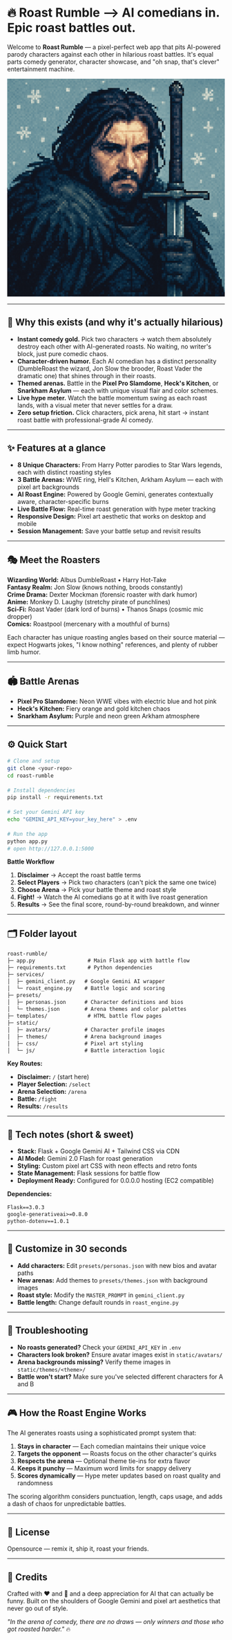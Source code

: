 # 🔥 Roast Rumble --> AI comedians in. Epic roast battles out.

Welcome to **Roast Rumble** — a pixel-perfect web app that pits AI-powered parody characters against each other in hilarious roast battles. It's equal parts comedy generator, character showcase, and "oh snap, that's clever" entertainment machine.

![Roast Rumble preview](static/avatars/jonslow.png)

---

## 🎯 Why this exists (and why it's actually hilarious)

* **Instant comedy gold.** Pick two characters → watch them absolutely destroy each other with AI-generated roasts. No waiting, no writer's block, just pure comedic chaos.
* **Character-driven humor.** Each AI comedian has a distinct personality (DumbleRoast the wizard, Jon Slow the brooder, Roast Vader the dramatic one) that shines through in their roasts.
* **Themed arenas.** Battle in the **Pixel Pro Slamdome**, **Heck's Kitchen**, or **Snarkham Asylum** — each with unique visual flair and color schemes.
* **Live hype meter.** Watch the battle momentum swing as each roast lands, with a visual meter that never settles for a draw.
* **Zero setup friction.** Click characters, pick arena, hit start → instant roast battle with professional-grade AI comedy.

---

## ✨ Features at a glance

* **8 Unique Characters:** From Harry Potter parodies to Star Wars legends, each with distinct roasting styles
* **3 Battle Arenas:** WWE ring, Hell's Kitchen, Arkham Asylum — each with pixel art backgrounds
* **AI Roast Engine:** Powered by Google Gemini, generates contextually aware, character-specific burns
* **Live Battle Flow:** Real-time roast generation with hype meter tracking
* **Responsive Design:** Pixel art aesthetic that works on desktop and mobile
* **Session Management:** Save your battle setup and revisit results

---

## 🎭 Meet the Roasters

**Wizarding World:** Albus DumbleRoast • Harry Hot-Take  
**Fantasy Realm:** Jon Slow (knows nothing, broods constantly)  
**Crime Drama:** Dexter Mockman (forensic roaster with dark humor)  
**Anime:** Monkey D. Laughy (stretchy pirate of punchlines)  
**Sci-Fi:** Roast Vader (dark lord of burns) • Thanos Snaps (cosmic mic dropper)  
**Comics:** Roastpool (mercenary with a mouthful of burns)

Each character has unique roasting angles based on their source material — expect Hogwarts jokes, "I know nothing" references, and plenty of rubber limb humor.

---

## 🏟️ Battle Arenas

* **Pixel Pro Slamdome:** Neon WWE vibes with electric blue and hot pink
* **Heck's Kitchen:** Fiery orange and gold kitchen chaos
* **Snarkham Asylum:** Purple and neon green Arkham atmosphere

---

## ⚙️ Quick Start

```bash
# Clone and setup
git clone <your-repo>
cd roast-rumble

# Install dependencies
pip install -r requirements.txt

# Set your Gemini API key
echo "GEMINI_API_KEY=your_key_here" > .env

# Run the app
python app.py
# open http://127.0.0.1:5000
```

**Battle Workflow**

1. **Disclaimer** → Accept the roast battle terms
2. **Select Players** → Pick two characters (can't pick the same one twice)
3. **Choose Arena** → Pick your battle theme and roast style
4. **Fight!** → Watch the AI comedians go at it with live roast generation
5. **Results** → See the final score, round-by-round breakdown, and winner

---

## 🗂️ Folder layout

```
roast-rumble/
├─ app.py                 # Main Flask app with battle flow
├─ requirements.txt       # Python dependencies
├─ services/
│  ├─ gemini_client.py   # Google Gemini AI wrapper
│  └─ roast_engine.py    # Battle logic and scoring
├─ presets/
│  ├─ personas.json      # Character definitions and bios
│  └─ themes.json        # Arena themes and color palettes
├─ templates/             # HTML battle flow pages
├─ static/
│  ├─ avatars/           # Character profile images
│  ├─ themes/            # Arena background images
│  ├─ css/               # Pixel art styling
│  └─ js/                # Battle interaction logic
```

**Key Routes:**
* **Disclaimer:** `/` (start here)
* **Player Selection:** `/select`
* **Arena Selection:** `/arena`
* **Battle:** `/fight`
* **Results:** `/results`

---

## 🔧 Tech notes (short & sweet)

* **Stack:** Flask + Google Gemini AI + Tailwind CSS via CDN
* **AI Model:** Gemini 2.0 Flash for roast generation
* **Styling:** Custom pixel art CSS with neon effects and retro fonts
* **State Management:** Flask sessions for battle flow
* **Deployment Ready:** Configured for 0.0.0.0 hosting (EC2 compatible)

**Dependencies:**
```
Flask==3.0.3
google-generativeai>=0.8.0
python-dotenv==1.0.1
```

---

## 🧩 Customize in 30 seconds

* **Add characters:** Edit `presets/personas.json` with new bios and avatar paths
* **New arenas:** Add themes to `presets/themes.json` with background images
* **Roast style:** Modify the `MASTER_PROMPT` in `gemini_client.py`
* **Battle length:** Change default rounds in `roast_engine.py`

---

## 🧯 Troubleshooting

* **No roasts generated?** Check your `GEMINI_API_KEY` in `.env`
* **Characters look broken?** Ensure avatar images exist in `static/avatars/`
* **Arena backgrounds missing?** Verify theme images in `static/themes/<theme>/`
* **Battle won't start?** Make sure you've selected different characters for A and B

---

## 🎮 How the Roast Engine Works

The AI generates roasts using a sophisticated prompt system that:
1. **Stays in character** — Each comedian maintains their unique voice
2. **Targets the opponent** — Roasts focus on the other character's quirks
3. **Respects the arena** — Optional theme tie-ins for extra flavor
4. **Keeps it punchy** — Maximum word limits for snappy delivery
5. **Scores dynamically** — Hype meter updates based on roast quality and randomness

The scoring algorithm considers punctuation, length, caps usage, and adds a dash of chaos for unpredictable battles.

---

## 📝 License

Opensource — remix it, ship it, roast your friends.

---

## 🙌 Credits

Crafted with ❤️ and 🤖 and a deep appreciation for AI that can actually be funny. Built on the shoulders of Google Gemini and pixel art aesthetics that never go out of style.

*"In the arena of comedy, there are no draws — only winners and those who got roasted harder."* 🔥
